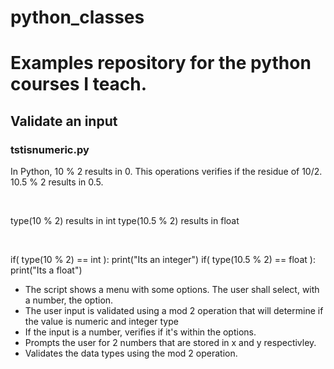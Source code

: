 # python_classes
<h1>Examples repository for the python courses I teach.</h1>
<h2>Validate an input</h2>
<h3>tstisnumeric.py</h3>
<div>
<p>  
  In Python, 10 % 2 results in 0. This operations verifies if the residue of 10/2.
    10.5 % 2 results in 0.5.
</p>
<br>
<p>
  type(10 % 2) results in int
  type(10.5 % 2) results in float
</p>
</br>
<p>
  if( type(10 % 2) == int ): print("Its an integer")
  if( type(10.5 % 2) == float ): print("Its a float")
</p>
  
<ul>
<li>The script shows a menu with some options. The user shall select, with a number, the option.</li>
<li>The user input is validated using a mod 2 operation that will determine if the value is numeric and integer type</li>
<li>If the input is a number, verifies if it's within the options.</li>
<li>Prompts the user for 2 numbers that are stored in x and y respectivley.</li>
<li>Validates the data types using the mod 2 operation.</li>
</ul>

</ddiv>
